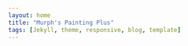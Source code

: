 ```yaml
---
layout: home
title: "Murph's Painting Plus"
tags: [Jekyll, theme, responsive, blog, template]
---
```

